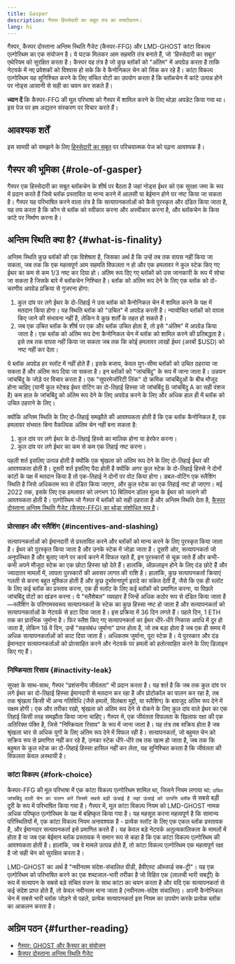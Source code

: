 ```yaml
---
title: Gasper
description: गैस्पर हिस्सेदारी का सबूत तंत्र का स्पष्टीकरण।
lang: hi
---
```


गैस्पर, कैस्पर दोस्ताना अन्तिम स्थिति गैजेट (कैस्पर-FFG) और LMD-GHOST कांटा विकल्प एल्गोरिथम का एक संयोजन है। ये घटक मिलकर आम सहमति तंत्र बनाते हैं, जो 'हिस्सेदारी का सबूत' एथेरियम को सुरक्षित करता है। कैस्पर वह तंत्र है जो कुछ ब्लॉकों को "अंतिम" में अपग्रेड करता है ताकि नेटवर्क में नए प्रवेशकों को विश्वास हो सके कि वे कैनोनिकल चेन को सिंक कर रहे हैं। कांटा विकल्प एल्गोरिथम यह सुनिश्चित करने के लिए संचित वोटों का उपयोग करता है कि ब्लॉकचेन में कांटे उत्पन्न होने पर नोड्स आसानी से सही का चयन कर सकते हैं।

**ध्यान दें** कि कैस्पर-FFG की मूल परिभाषा को गैस्पर में शामिल करने के लिए थोड़ा अपडेट किया गया था। इस पेज पर हम अद्यतन संस्करण पर विचार करते हैं।

## आवश्यक शर्तें

इस सामग्री को समझने के लिए [हिस्सेदारी का सबूत](/developers/docs/consensus-mechanisms/pos/) पर परिचयात्मक पेज को पढ़ना आवश्यक है।

## गैस्पर की भूमिका {#role-of-gasper}

गैस्पर एक हिस्सेदारी का सबूत ब्लॉकचेन के शीर्ष पर बैठता है जहां नोड्स ईथर को एक सुरक्षा जमा के रूप में प्रदान करते हैं जिसे ब्लॉक प्रस्तावित या मान्य करने में आलसी या बेईमान होने पर नष्ट किया जा सकता है। गैस्पर यह परिभाषित करने वाला तंत्र है कि सत्यापनकर्ताओं को कैसे पुरस्कृत और दंडित किया जाता है, यह तय करता है कि कौन से ब्लॉक को स्वीकार करना और अस्वीकार करना है, और ब्लॉकचेन के किस कांटे पर निर्माण करना है।

## अन्तिम स्थिति क्या है? {#what-is-finality}

अन्तिम स्थिति कुछ ब्लॉकों की एक विशेषता है, जिसका अर्थ है कि उन्हें तब तक वापस नहीं किया जा सकता, जब तक कि एक महत्वपूर्ण आम सहमति विफलता न हो और एक हमलावर ने कुल स्टेक किए गए ईथर का कम से कम 1/3 नष्ट कर दिया हो। अंतिम रूप दिए गए ब्लॉकों को उस जानकारी के रूप में सोचा जा सकता है जिसके बारे में ब्लॉकचेन निश्चित है। ब्लॉक को अंतिम रूप देने के लिए एक ब्लॉक को दो-चरणीय अपग्रेड प्रक्रिया से गुजरना होगा:

1. कुल दांव पर लगे ईथर के दो-तिहाई ने उस ब्लॉक को कैनोनिकल चेन में शामिल करने के पक्ष में मतदान किया होगा। यह स्थिति ब्लॉक को "उचित" में अपग्रेड करती है। न्यायोचित ब्लॉकों को वापस किए जाने की संभावना नहीं है, लेकिन वे कुछ शर्तों के तहत हो सकते हैं।
2. जब एक उचित ब्लॉक के शीर्ष पर एक और ब्लॉक उचित होता है, तो इसे "अंतिम" में अपग्रेड किया जाता है। एक ब्लॉक को अंतिम रूप देना कैनोनिकल चेन में ब्लॉक को शामिल करने की प्रतिबद्धता है। इसे तब तक वापस नहीं किया जा सकता जब तक कि कोई हमलावर लाखों ईथर (अरबों $USD) को नष्ट नहीं कर देता।

ये ब्लॉक अपग्रेड हर स्लॉट में नहीं होते हैं। इसके बजाय, केवल युग-सीमा ब्लॉकों को उचित ठहराया जा सकता है और अंतिम रूप दिया जा सकता है। इन ब्लॉकों को "जांचबिंदु" के रूप में जाना जाता है। उन्नयन जांचबिंदु के जोड़े पर विचार करता है। एक "सुपरमेजॉरिटी लिंक" दो क्रमिक जांचबिंदुओं के बीच मौजूद होना चाहिए (यानी कुल स्टेक्ड ईथर वोटिंग का दो-तिहाई हिस्सा जो जांचबिंदु B जांचबिंदु A का सही वंशज है) कम हाल के जांचबिंदु को अंतिम रूप देने के लिए अपग्रेड करने के लिए और अधिक हाल ही में ब्लॉक को उचित ठहराने के लिए।

क्योंकि अन्तिम स्थिति के लिए दो-तिहाई समझौते की आवश्यकता होती है कि एक ब्लॉक कैनोनिकल है, एक हमलावर संभवतः बिना वैकल्पिक अंतिम चेन नहीं बना सकता है:

1. कुल दांव पर लगे ईथर के दो-तिहाई हिस्से का मालिक होना या हेरफेर करना।
2. कुल दांव पर लगे ईथर का कम से कम एक तिहाई नष्ट करना।

पहली शर्त इसलिए उत्पन्न होती है क्योंकि एक श्रृंखला को अंतिम रूप देने के लिए दो-तिहाई ईथर की आवश्यकता होती है। दूसरी शर्त इसलिए पैदा होती है क्योंकि अगर कुल स्टेक के दो-तिहाई हिस्से ने दोनों कांटों के पक्ष में मतदान किया है तो एक-तिहाई ने दोनों पर वोट किया होगा। डबल-वोटिंग एक स्लैशिंग स्थिति है जिसे अधिकतम रूप से दंडित किया जाएगा, और कुल स्टेक का एक तिहाई नष्ट हो जाएगा। मई 2022 तक, इसके लिए एक हमलावर को लगभग 10 बिलियन डॉलर मूल्य के ईथर को जलाने की आवश्यकता होती है। एल्गोरिथम जो गैस्पर में ब्लॉकों को सही ठहराता है और अन्तिम स्थिति देता है, [कैस्पर दोस्ताना अन्तिम स्थिति गैजेट (कैस्पर-FFG) का थोड़ा संशोधित रूप है](https://arxiv.org/pdf/1710.09437.pdf)।

### प्रोत्साहन और स्लैशिंग {#incentives-and-slashing}

सत्यापनकर्ताओं को ईमानदारी से प्रस्तावित करने और ब्लॉकों को मान्य करने के लिए पुरस्कृत किया जाता है। ईथर को पुरस्कृत किया जाता है और उनके स्टेक में जोड़ा जाता है। दूसरी ओर, सत्यापनकर्ता जो अनुपस्थित हैं और बुलाए जाने पर कार्य करने में विफल रहते हैं, इन पुरस्कारों से चूक जाते हैं और कभी-कभी अपने मौजूदा स्टेक का एक छोटा हिस्सा खो देते हैं। हालांकि, ऑफ़लाइन होने के लिए दंड छोटे हैं और ज्यादातर मामलों में, लापता पुरस्कारों की अवसर लागत की राशि है। हालांकि, कुछ सत्यापनकर्ता क्रियाएं गलती से करना बहुत मुश्किल होती हैं और कुछ दुर्भावनापूर्ण इरादे का संकेत देती हैं, जैसे कि एक ही स्लॉट के लिए कई ब्लॉक का प्रस्ताव करना, एक ही स्लॉट के लिए कई ब्लॉकों को प्रमाणित करना, या पिछले जांचबिंदु वोटों का खंडन करना। ये "स्लैशेबल" व्यवहार हैं जिन्हें अधिक कठोर रूप से दंडित किया जाता है—स्लैशिंग के परिणामस्वरूप सत्यापनकर्ता के स्टेक का कुछ हिस्सा नष्ट हो जाता है और सत्यापनकर्ता को सत्यापनकर्ताओं के नेटवर्क से हटा दिया जाता है। इस प्रक्रिया में 36 दिन लगते हैं। पहले दिन, 1 ETH तक का प्रारंभिक जुर्माना है। फिर स्लैश किए गए सत्यापनकर्ता का ईथर धीरे-धीरे निकास अवधि में दूर हो जाता है, लेकिन 18 वें दिन, उन्हें "सहसंबंध जुर्माना" प्राप्त होता है, जो तब बड़ा होता है जब एक ही समय में अधिक सत्यापनकर्ताओं को काट दिया जाता है। अधिकतम जुर्माना, पूरा स्टेक है। ये पुरस्कार और दंड ईमानदार सत्यापनकर्ताओं को प्रोत्साहित करने और नेटवर्क पर हमलों को हतोत्साहित करने के लिए डिज़ाइन किए गए हैं।

### निष्क्रियता रिसाव {#inactivity-leak}

सुरक्षा के साथ-साथ, गैस्पर "प्रशंसनीय जीवंतता" भी प्रदान करता है। यह शर्त है कि जब तक कुल दांव पर लगे ईथर का दो-तिहाई हिस्सा ईमानदारी से मतदान कर रहा है और प्रोटोकॉल का पालन कर रहा है, तब तक श्रृंखला किसी भी अन्य गतिविधि (जैसे हमलों, विलंबता मुद्दों, या स्लैशिंग) के बावजूद अंतिम रूप देने में सक्षम होगी। एक और तरीका रखो, श्रृंखला को अंतिम रूप देने से रोकने के लिए कुल दांव वाले ईथर का एक तिहाई किसी तरह समझौता किया जाना चाहिए। गैस्पर में, एक जीवंतता विफलता के खिलाफ रक्षा की एक अतिरिक्त पंक्ति है, जिसे "निष्क्रियता रिसाव" के रूप में जाना जाता है। यह तंत्र तब सक्रिय होता है जब श्रृंखला चार से अधिक युगों के लिए अंतिम रूप देने में विफल रही है। सत्यापनकर्ता, जो बहुमत चेन को सक्रिय रूप से प्रमाणित नहीं कर रहे हैं, उनका स्टेक धीरे-धीरे तब तक खत्म हो जाता है, जब तक कि बहुमत के कुल स्टेक का दो-तिहाई हिस्सा हासिल नहीं कर लेता, यह सुनिश्चित करता है कि जीवंतता की विफलता केवल अस्थायी है।

### कांटा विकल्प {#fork-choice}

कैस्पर-FFG की मूल परिभाषा में एक कांटा विकल्प एल्गोरिथम शामिल था, जिसने नियम लगाया था: `उचित जांचबिंदु वाली चेन का पालन करें जिसमें सबसे बड़ी ऊंचाई है जहां ऊंचाई को उत्पत्ति ब्लॉक` से सबसे बड़ी दूरी के रूप में परिभाषित किया गया है। गैस्पर में, मूल कांटा विकल्प नियम को LMD-GHOST नामक अधिक परिष्कृत एल्गोरिथम के पक्ष में बहिष्कृत किया गया है। यह महसूस करना महत्वपूर्ण है कि सामान्य परिस्थितियों में, एक कांटा विकल्प नियम अनावश्यक है - प्रत्येक स्लॉट के लिए एक एकल ब्लॉक प्रस्तावक है, और ईमानदार सत्यापनकर्ता इसे प्रमाणित करते हैं। यह केवल बड़े नेटवर्क अतुल्यकालिकता के मामलों में होता है या जब एक बेईमान ब्लॉक प्रस्तावक ने समान रूप से कहा है कि एक कांटा विकल्प एल्गोरिथम की आवश्यकता होती है। हालांकि, जब वे मामले उत्पन्न होते हैं, तो कांटा विकल्प एल्गोरिथम एक महत्वपूर्ण रक्षा है जो सही चेन को सुरक्षित करता है।

LMD-GHOST का अर्थ है "नवीनतम संदेश-संचालित ग्रीडी, हैवीएस्ट ऑब्जर्व्ड सब-ट्री"। यह एक एल्गोरिथम को परिभाषित करने का एक शब्दजाल-भारी तरीका है जो विहित एक (लालची भारी सबट्री) के रूप में सत्यापन के सबसे बड़े संचित वजन के साथ कांटा का चयन करता है और यदि एक सत्यापनकर्ता से कई संदेश प्राप्त होते हैं, तो केवल नवीनतम माना जाता है (नवीनतम-संदेश संचालित)। अपनी कैनोनिकल चेन में सबसे भारी ब्लॉक जोड़ने से पहले, प्रत्येक सत्यापनकर्ता इस नियम का उपयोग करके प्रत्येक ब्लॉक का आकलन करता है।

## अग्रिम पठन {#further-reading}

- [गैस्पर: GHOST और कैस्पर का संयोजन](https://arxiv.org/pdf/2003.03052.pdf)
- [कैस्पर दोस्ताना अन्तिम स्थिति गैजेट](https://arxiv.org/pdf/1710.09437.pdf)
